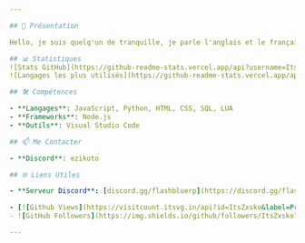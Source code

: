 ```yaml
---

## 🚀 Présentation

Hello, je suis quelq'un de tranquille, je parle l'anglais et le français. Je suis développeur en deux Langages (ce sont mes principaux) le LUA et le Javascript, a bientôt 👋🏻 !  

## 📊 Statistiques
![Stats GitHub](https://github-readme-stats.vercel.app/api?username=ItsZxsko&show_icons=true&theme=radical)
![Langages les plus utilisés](https://github-readme-stats.vercel.app/api/top-langs/?username=ItsZxsko&layout=compact&theme=radical)

## 🛠️ Compétences

- **Langages**: JavaScript, Python, HTML, CSS, SQL, LUA
- **Frameworks**: Node.js
- **Outils**: Visual Studio Code

## 📫 Me Contacter

- **Discord**: ezikoto

## 🌐 Liens Utiles

- **Serveur Discord**: [discord.gg/flashbluerp](https://discord.gg/flashbluerp)

- [![Github Views](https://visitcount.itsvg.in/api?id=ItsZxsko&label=Profile%20Views&color=12&icon=0&pretty=false)](https://visitcount.itsvg.in) 
- ![GitHub Followers](https://img.shields.io/github/followers/ItsZxsko?style=social)

---
```

